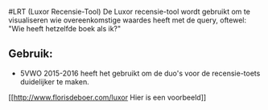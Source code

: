 #LRT (Luxor Recensie-Tool)
De Luxor recensie-tool wordt gebruikt om te visualiseren wie overeenkomstige waardes heeft met de query, oftewel: "Wie heeft hetzelfde boek als ik?" 

## Gebruik:
- 5VWO 2015-2016 heeft het gebruikt om de duo's voor de recensie-toets duidelijker te maken.

[[http://www.florisdeboer.com/luxor Hier is een voorbeeld]]
